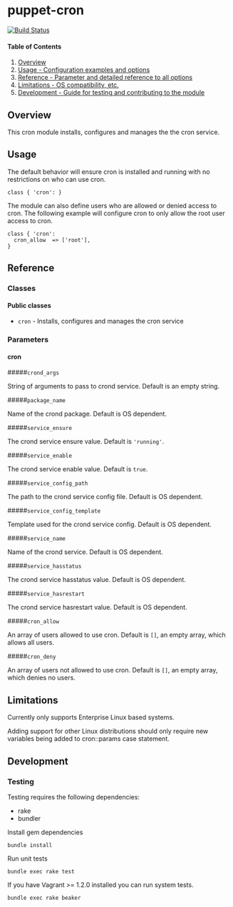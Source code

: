# puppet-cron

[![Build Status](https://travis-ci.org/treydock/puppet-cron.svg?branch=master)](https://travis-ci.org/treydock/puppet-cron)

#### Table of Contents

1. [Overview](#overview)
2. [Usage - Configuration examples and options](#usage)
3. [Reference - Parameter and detailed reference to all options](#reference)
4. [Limitations - OS compatibility, etc.](#limitations)
5. [Development - Guide for testing and contributing to the module](#development)

## Overview

This cron module installs, configures and manages the the cron service.

## Usage

The default behavior will ensure cron is installed and running with no restrictions on who can use cron.

    class { 'cron': }

The module can also define users who are allowed or denied access to cron.  The following example will configure cron to only allow the root user access to cron.

    class { 'cron':
      cron_allow  => ['root'],
    }

## Reference

### Classes

#### Public classes

* `cron` - Installs, configures and manages the cron service

### Parameters

#### cron

#####`crond_args`

String of arguments to pass to crond service.  Default is an empty string.

#####`package_name`

Name of the crond package. Default is OS dependent.

#####`service_ensure`

The crond service ensure value. Default is `'running'`.

#####`service_enable`

The crond service enable value. Default is `true`.

#####`service_config_path`

The path to the crond service config file. Default is OS dependent.

#####`service_config_template`

Template used for the crond service config. Default is OS dependent.

#####`service_name`

Name of the crond service. Default is OS dependent.

#####`service_hasstatus`

The crond service hasstatus value. Default is OS dependent.

#####`service_hasrestart`

The crond service hasrestart value. Default is OS dependent.

#####`cron_allow`

An array of users allowed to use cron. Default is `[]`, an empty array, which allows all users.

#####`cron_deny`

An array of users not allowed to use cron. Default is `[]`, an empty array, which denies no users.

## Limitations

Currently only supports Enterprise Linux based systems.

Adding support for other Linux distributions should only require
new variables being added to cron::params case statement.

## Development

### Testing

Testing requires the following dependencies:

* rake
* bundler

Install gem dependencies

    bundle install

Run unit tests

    bundle exec rake test

If you have Vagrant >= 1.2.0 installed you can run system tests.

    bundle exec rake beaker
